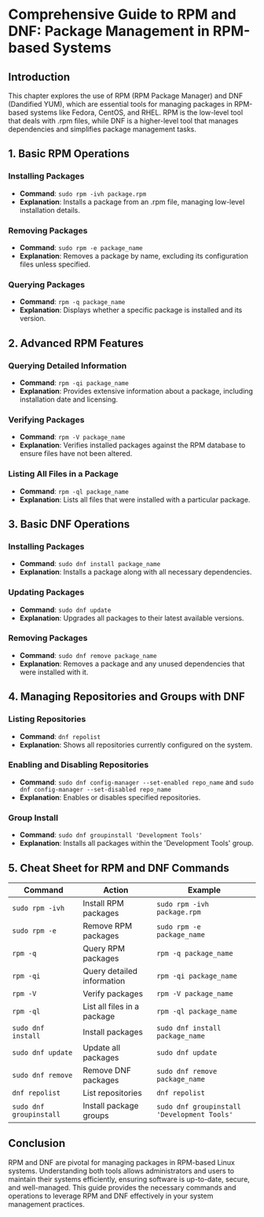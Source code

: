 
# Comprehensive Guide to RPM and DNF: Package Management in RPM-based Systems

## Introduction
This chapter explores the use of RPM (RPM Package Manager) and DNF (Dandified YUM), which are essential tools for managing packages in RPM-based systems like Fedora, CentOS, and RHEL. RPM is the low-level tool that deals with .rpm files, while DNF is a higher-level tool that manages dependencies and simplifies package management tasks.

## 1. Basic RPM Operations
### Installing Packages
- **Command**: `sudo rpm -ivh package.rpm`
- **Explanation**: Installs a package from an .rpm file, managing low-level installation details.

### Removing Packages
- **Command**: `sudo rpm -e package_name`
- **Explanation**: Removes a package by name, excluding its configuration files unless specified.

### Querying Packages
- **Command**: `rpm -q package_name`
- **Explanation**: Displays whether a specific package is installed and its version.

## 2. Advanced RPM Features
### Querying Detailed Information
- **Command**: `rpm -qi package_name`
- **Explanation**: Provides extensive information about a package, including installation date and licensing.

### Verifying Packages
- **Command**: `rpm -V package_name`
- **Explanation**: Verifies installed packages against the RPM database to ensure files have not been altered.

### Listing All Files in a Package
- **Command**: `rpm -ql package_name`
- **Explanation**: Lists all files that were installed with a particular package.

## 3. Basic DNF Operations
### Installing Packages
- **Command**: `sudo dnf install package_name`
- **Explanation**: Installs a package along with all necessary dependencies.

### Updating Packages
- **Command**: `sudo dnf update`
- **Explanation**: Upgrades all packages to their latest available versions.

### Removing Packages
- **Command**: `sudo dnf remove package_name`
- **Explanation**: Removes a package and any unused dependencies that were installed with it.

## 4. Managing Repositories and Groups with DNF
### Listing Repositories
- **Command**: `dnf repolist`
- **Explanation**: Shows all repositories currently configured on the system.

### Enabling and Disabling Repositories
- **Command**: `sudo dnf config-manager --set-enabled repo_name` and `sudo dnf config-manager --set-disabled repo_name`
- **Explanation**: Enables or disables specified repositories.

### Group Install
- **Command**: `sudo dnf groupinstall 'Development Tools'`
- **Explanation**: Installs all packages within the 'Development Tools' group.

## 5. Cheat Sheet for RPM and DNF Commands
| Command | Action | Example |
|---------|--------|---------|
| `sudo rpm -ivh` | Install RPM packages | `sudo rpm -ivh package.rpm` |
| `sudo rpm -e` | Remove RPM packages | `sudo rpm -e package_name` |
| `rpm -q` | Query RPM packages | `rpm -q package_name` |
| `rpm -qi` | Query detailed information | `rpm -qi package_name` |
| `rpm -V` | Verify packages | `rpm -V package_name` |
| `rpm -ql` | List all files in a package | `rpm -ql package_name` |
| `sudo dnf install` | Install packages | `sudo dnf install package_name` |
| `sudo dnf update` | Update all packages | `sudo dnf update` |
| `sudo dnf remove` | Remove DNF packages | `sudo dnf remove package_name` |
| `dnf repolist` | List repositories | `dnf repolist` |
| `sudo dnf groupinstall` | Install package groups | `sudo dnf groupinstall 'Development Tools'` |

## Conclusion
RPM and DNF are pivotal for managing packages in RPM-based Linux systems. Understanding both tools allows administrators and users to maintain their systems efficiently, ensuring software is up-to-date, secure, and well-managed. This guide provides the necessary commands and operations to leverage RPM and DNF effectively in your system management practices.
